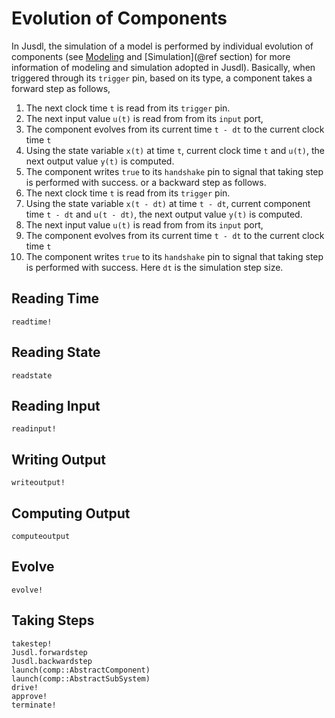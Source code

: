 # Evolution of Components
In Jusdl, the simulation of a model is performed by individual evolution of components (see [Modeling](@ref) and [Simulation](@ref section) for more information of modeling and simulation adopted in Jusdl). Basically, when triggered through its `trigger` pin, based on its type, a component takes a forward step as follows, 
1. The next clock time `t` is read from its `trigger` pin.
2. The next input value `u(t)` is read from from its `input` port, 
3. The component evolves from its current time `t - dt` to the current clock time `t`
4. Using the state variable `x(t)` at time `t`, current clock time `t` and `u(t)`, the next output value `y(t)` is computed. 
5. The component writes `true` to its `handshake` pin to signal that taking step is performed with success.
or a backward step as follows. 
1. The next clock time `t` is read from its `trigger` pin.
2. Using the state variable `x(t - dt)` at time `t - dt`, current component time `t - dt` and `u(t - dt)`, the next output value `y(t)` is computed. 
3. The next input value `u(t)` is read from from its `input` port, 
4. The component evolves from its current time `t - dt` to the current clock time `t`
5. The component writes `true` to its `handshake` pin to signal that taking step is performed with success.
Here `dt` is the simulation step size. 

## Reading Time 
```@docs 
readtime!
```

## Reading State 
```@docs 
readstate
```

## Reading Input
```@docs 
readinput!
```

## Writing Output
```@docs 
writeoutput!
```

## Computing Output 
```@docs 
computeoutput 
```

## Evolve
```@docs 
evolve!
```

## Taking Steps 
```@docs 
takestep!
Jusdl.forwardstep
Jusdl.backwardstep
launch(comp::AbstractComponent)
launch(comp::AbstractSubSystem)
drive!
approve!
terminate!
```

